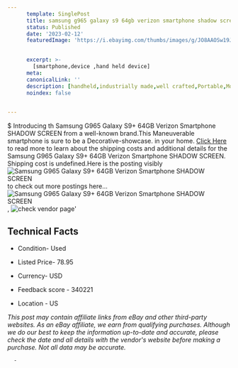 ```yaml
---
      template: SinglePost
      title: samsung g965 galaxy s9 64gb verizon smartphone shadow screen
      status: Published
      date: '2023-02-12'
      featuredImage: 'https://i.ebayimg.com/thumbs/images/g/JO8AAOSw19JdwufK/s-l225.jpg'
       

      excerpt: >-
        [smartphone,device ,hand held device]
      meta:
      canonicalLink: ''
      description: [handheld,industrially made,well crafted,Portable,Mobile,Compact,Convenient,Lightweight,Maneuverable,Man-portable,Miniature,Carriable,Hand-held,Light,Holdable,Transportable,Mobile device,Pocket-sized,On-the-go,Wireless,Cordless,Compact size,Convenient size, smartphone,device ,hand held device]
      noindex: false
      

---
```

$
      Introducing th Samsung G965 Galaxy S9+ 64GB Verizon Smartphone SHADOW SCREEN from a well-known brand.This Maneuverable smartphone is sure to be a Decorative-showcase. in your home. [Click Here](https://www.ebay.com/itm/383253410092?hash=item593baef12c%3Ag%3AJO8AAOSw19JdwufK&mkevt=1&mkcid=1&mkrid=711-53200-19255-0&campid=%253CePNCampaignId%253E&customid=%253CreferenceId%253E&toolid=10049) to read more to learn about the shipping costs and additional details for the Samsung G965 Galaxy S9+ 64GB Verizon Smartphone SHADOW SCREEN. Shipping cost is undefined.Here is the posting visibly ![Samsung G965 Galaxy S9+ 64GB Verizon Smartphone SHADOW SCREEN](https://i.ebayimg.com/thumbs/images/g/JO8AAOSw19JdwufK/s-l225.jpg) to check out more postings here... ![Samsung G965 Galaxy S9+ 64GB Verizon Smartphone SHADOW SCREEN](https://i.ebayimg.com/images/g/JO8AAOSw19JdwufK/s-l960.jpg), ![check vendor page](https://origin-galleryplus.ebayimg.com/ws/web/383253410092_2_0_1/225x225.jpg,https://origin-galleryplus.ebayimg.com/ws/web/383253410092_3_0_1/225x225.jpg)'

      

 ## Technical Facts 



     
      

 - Condition- Used 


      

 - Listed Price- 78.95 


      

 - Currency- USD 


      

 - Feedback score - 340221 


      

 - Location - US 


      
      

 *_This post may contain affiliate links from eBay and other third-party websites. As an eBay affiliate, we earn from qualifying purchases. Although we do our best to keep the information up-to-date and accurate, please check the date and all details with the vendor's website before making a purchase. Not all data may be accurate._*




      -
